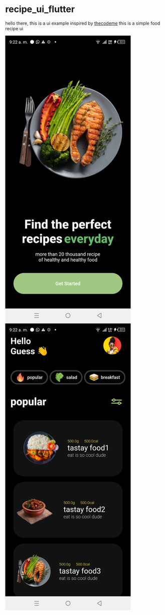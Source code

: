 # recipe_ui_flutter

hello there, this is a ui example inspired by [thecodeme](https://www.youtube.com/@thecodeme8269)
this is a simple food recipe ui

<img src="https://raw.githubusercontent.com/ErasmoAlvarado/recipe-ui-flutter/master/example/flutter_01.png" alt="drawing" width="400"/>

<img src="https://raw.githubusercontent.com/ErasmoAlvarado/recipe-ui-flutter/master/example/flutter_02.png" alt="drawing" width="400"/>
